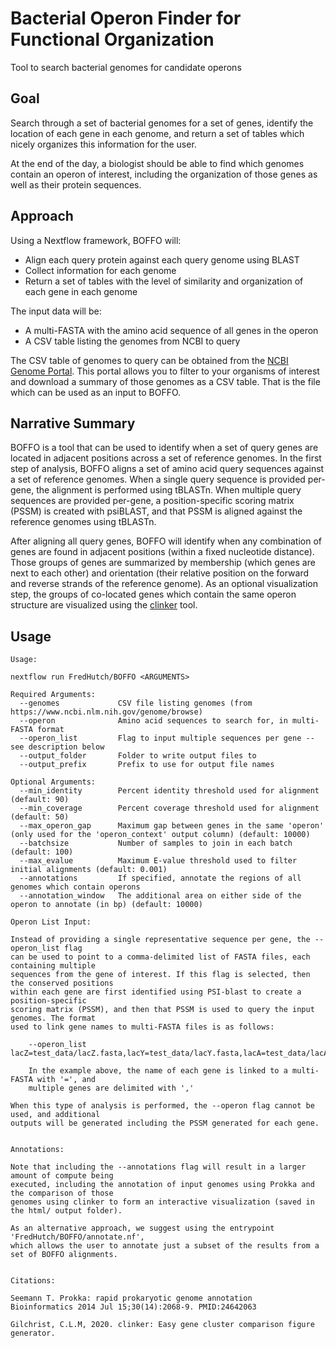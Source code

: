 # Bacterial Operon Finder for Functional Organization

Tool to search bacterial genomes for candidate operons

## Goal

Search through a set of bacterial genomes for a set of genes, identify
the location of each gene in each genome, and return a set of tables
which nicely organizes this information for the user.

At the end of the day, a biologist should be able to find which genomes
contain an operon of interest, including the organization of those genes
as well as their protein sequences.

## Approach

Using a Nextflow framework, BOFFO will:

- Align each query protein against each query genome using BLAST
- Collect information for each genome
- Return a set of tables with the level of similarity and organization of each gene in each genome

The input data will be:

- A multi-FASTA with the amino acid sequence of all genes in the operon
- A CSV table listing the genomes from NCBI to query

The CSV table of genomes to query can be obtained from the [NCBI Genome Portal](https://www.ncbi.nlm.nih.gov/genome/browse#!/overview/).
This portal allows you to filter to your organisms of interest and
download a summary of those genomes as a CSV table. That is the file
which can be used as an input to BOFFO.

## Narrative Summary

BOFFO is a tool that can be used to identify when a set of query genes are located in adjacent
positions across a set of reference genomes. In the first step of analysis,
BOFFO aligns a set of amino acid query sequences against a set of reference
genomes. When a single query sequence is provided per-gene, the alignment is
performed using tBLASTn. When multiple query sequences are provided per-gene,
a position-specific scoring matrix (PSSM) is created with psiBLAST, and that
PSSM is aligned against the reference genomes using tBLASTn.

After aligning all query genes, BOFFO will identify when any combination of
genes are found in adjacent positions (within a fixed nucleotide distance).
Those groups of genes are summarized by membership (which genes are next to
each other) and orientation (their relative position on the forward and
reverse strands of the reference genome). As an optional visualization step,
the groups of co-located genes which contain the same operon structure are
visualized using the [clinker](https://github.com/gamcil/clinker) tool.

## Usage

```
Usage:

nextflow run FredHutch/BOFFO <ARGUMENTS>

Required Arguments:
  --genomes             CSV file listing genomes (from https://www.ncbi.nlm.nih.gov/genome/browse)
  --operon              Amino acid sequences to search for, in multi-FASTA format
  --operon_list         Flag to input multiple sequences per gene -- see description below
  --output_folder       Folder to write output files to
  --output_prefix       Prefix to use for output file names

Optional Arguments:
  --min_identity        Percent identity threshold used for alignment (default: 90)
  --min_coverage        Percent coverage threshold used for alignment (default: 50)
  --max_operon_gap      Maximum gap between genes in the same 'operon' (only used for the 'operon_context' output column) (default: 10000)
  --batchsize           Number of samples to join in each batch (default: 100)
  --max_evalue          Maximum E-value threshold used to filter initial alignments (default: 0.001)
  --annotations         If specified, annotate the regions of all genomes which contain operons
  --annotation_window   The additional area on either side of the operon to annotate (in bp) (default: 10000)

Operon List Input:

Instead of providing a single representative sequence per gene, the --operon_list flag
can be used to point to a comma-delimited list of FASTA files, each containing multiple
sequences from the gene of interest. If this flag is selected, then the conserved positions
within each gene are first identified using PSI-blast to create a position-specific
scoring matrix (PSSM), and then that PSSM is used to query the input genomes. The format
used to link gene names to multi-FASTA files is as follows:

    --operon_list lacZ=test_data/lacZ.fasta,lacY=test_data/lacY.fasta,lacA=test_data/lacA.fasta

    In the example above, the name of each gene is linked to a multi-FASTA with '=', and
    multiple genes are delimited with ','

When this type of analysis is performed, the --operon flag cannot be used, and additional
outputs will be generated including the PSSM generated for each gene.


Annotations:

Note that including the --annotations flag will result in a larger amount of compute being
executed, including the annotation of input genomes using Prokka and the comparison of those 
genomes using clinker to form an interactive visualization (saved in the html/ output folder).

As an alternative approach, we suggest using the entrypoint 'FredHutch/BOFFO/annotate.nf',
which allows the user to annotate just a subset of the results from a set of BOFFO alignments.


Citations:

Seemann T. Prokka: rapid prokaryotic genome annotation
Bioinformatics 2014 Jul 15;30(14):2068-9. PMID:24642063

Gilchrist, C.L.M, 2020. clinker: Easy gene cluster comparison figure generator.

```

